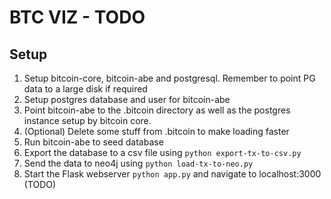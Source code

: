# BTC VIZ - TODO

## Setup
1. Setup bitcoin-core, bitcoin-abe and postgresql. Remember to point PG data to a large disk if required
2. Setup postgres database and user for bitcoin-abe
3. Point bitcoin-abe to the .bitcoin directory as well as the postgres instance setup by bitcoin core. 
4. (Optional) Delete some stuff from .bitcoin to make loading faster
5. Run bitcoin-abe to seed database
6. Export the database to a csv file using `python export-tx-to-csv.py`
7. Send the data to neo4j using `python load-tx-to-neo.py`
8. Start the Flask webserver `python app.py` and navigate to localhost:3000 (TODO) 
